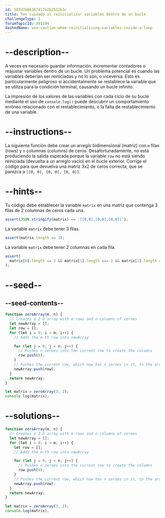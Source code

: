 ```yaml
---
id: 587d7b86367417b2b2512b3c
title: Ten cuidado al reinicializar variables dentro de un bucle
challengeType: 1
forumTopicId: 301194
dashedName: use-caution-when-reinitializing-variables-inside-a-loop
---
```


# --description--

A veces es necesario guardar información, incrementar contadores o reajustar variables dentro de un bucle. Un problema potencial es cuando las variables deberían ser reiniciadas y no lo son, o viceversa. Esto es particularmente peligroso si accidentalmente se restablece la variable que se utiliza para la condición terminal, causando un bucle infinito.

La impresión de los valores de las variables con cada ciclo de su bucle mediante el uso de `console.log()` puede descubrir un comportamiento erróneo relacionado con el restablecimiento, o la falta de restablecimiento de una variable.

# --instructions--

La siguiente función debe crear un arreglo bidimensional (matriz) con `m` filas (rows) y `n` columnas (columns) de ceros. Desafortunadamente, no está produciendo la salida esperada porque la variable `row` no está siendo reiniciada (devuelta a un arreglo vacío) en el bucle exterior. Corrige el código para que devuelva una matriz 3x2 de ceros correcta, que se parezca a `[[0, 0], [0, 0], [0, 0]]`.

# --hints--

Tu código debe establecer la variable `matrix` en una matriz que contenga 3 filas de 2 columnas de ceros cada una.

```js
assert(JSON.stringify(matrix) == '[[0,0],[0,0],[0,0]]');
```

La variable `matrix` debe tener 3 filas.

```js
assert(matrix.length == 3);
```

La variable `matrix` debe tener 2 columnas en cada fila.

```js
assert(
  matrix[0].length == 2 && matrix[1].length === 2 && matrix[2].length === 2
);
```

# --seed--

## --seed-contents--

```js
function zeroArray(m, n) {
  // Creates a 2-D array with m rows and n columns of zeroes
  let newArray = [];
  let row = [];
  for (let i = 0; i < m; i++) {
    // Adds the m-th row into newArray

    for (let j = 0; j < n; j++) {
      // Pushes n zeroes into the current row to create the columns
      row.push(0);
    }
    // Pushes the current row, which now has n zeroes in it, to the array
    newArray.push(row);
  }
  return newArray;
}

let matrix = zeroArray(3, 2);
console.log(matrix);
```

# --solutions--

```js
function zeroArray(m, n) {
  // Creates a 2-D array with m rows and n columns of zeroes
  let newArray = [];
  for (let i = 0; i < m; i++) {
    let row = [];
    // Adds the m-th row into newArray

    for (let j = 0; j < n; j++) {
      // Pushes n zeroes into the current row to create the columns
      row.push(0);
    }
    // Pushes the current row, which now has n zeroes in it, to the array
    newArray.push(row);
  }
  return newArray;
}

let matrix = zeroArray(3, 2);
console.log(matrix);
```
